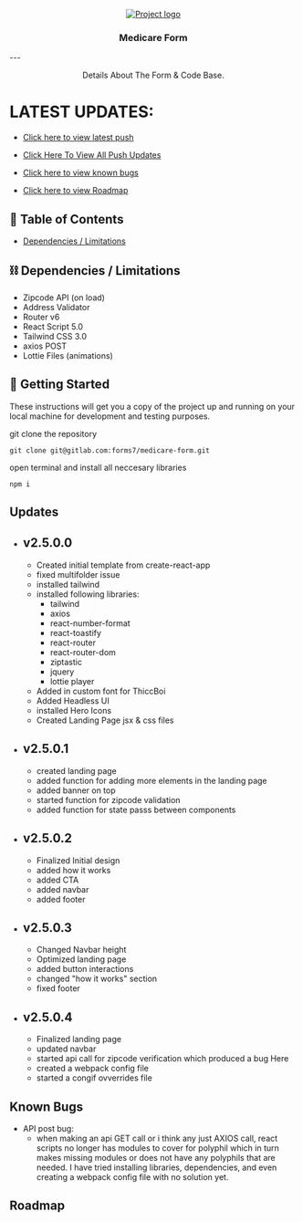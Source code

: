 <p align="center">
  <a href="" rel="noopener">
 <img src="https://assets.website-files.com/5dfd95f78d0e1ee3b32e0f58/5dfd965f8d0e1e23372e0fad_Quotehound%2520Primary%2520Logo%2520-%2520transparent%2520rasterized%2520(1)-p-2600.png" alt="Project logo"></a>
</p>
<h3 align="center">Medicare Form</h3>
---

<p align="center"> Details About The Form & Code Base.
    <br> 
</p>

# LATEST UPDATES: 
- [Click here to view latest push](#latest)

- [Click Here To View All Push Updates](#updates)



- [Click here to view known bugs](#bugs)
- [Click here to view Roadmap](#roadmaps)

## 📝 Table of Contents


- [Dependencies / Limitations](#limitations)

## ⛓️ Dependencies / Limitations <a name = "limitations"></a>

- Zipcode API (on load)
- Address Validator 
- Router v6
- React Script 5.0
- Tailwind CSS 3.0 
- axios POST
- Lottie Files (animations)

## 🏁 Getting Started <a name = "getting_started"></a>

These instructions will get you a copy of the project up and running on your local machine for development
and testing purposes. 

git clone the repository
```
git clone git@gitlab.com:forms7/medicare-form.git
```

open terminal and install all neccesary libraries 
```
npm i 
```

## Updates <a name= "updates" > </a>

- ## v2.5.0.0 <a name='latest'></a>
  - Created initial template from create-react-app
  - fixed multifolder issue
  - installed tailwind 
  - installed following libraries:
    - tailwind 
    - axios
    - react-number-format
    - react-toastify 
    - react-router
    - react-router-dom
    - ziptastic
    - jquery 
    - lottie player
  - Added in custom font for ThiccBoi
  - Added Headless UI 
  - installed Hero Icons
  - Created Landing Page jsx & css files

- ## v2.5.0.1 
  - created landing page
  - added function for adding more elements in the landing page
  - added banner on top 
  - started function for zipcode validation 
  - added function for state passs between components


- ## v2.5.0.2 
  - Finalized Initial design
  - added how it works
  - added CTA
  - added navbar 
  - added footer

- ## v2.5.0.3 
  - Changed Navbar height
  - Optimized landing page
  - added button interactions
  - changed "how it works" section
  - fixed footer
  
- ## v2.5.0.4 <a name='latest'></a>
  - Finalized landing page
  - updated navbar 
  - started api call for zipcode verification which produced a bug <a name='api-bug'> Here </a>
  - created a webpack config file
  - started a congif ovverrides file 
## Known Bugs <a name = "bugs"></a>

  - API post bug: 
    - when making an api GET call or i think any just AXIOS call, react scripts no longer has modules to cover for polyphil which in turn makes missing modules or does not have any polyphils that are needed. I have tried installing libraries, dependencies, and even creating a webpack config file with no solution yet. 

## Roadmap <a name = "roadmap"></a>